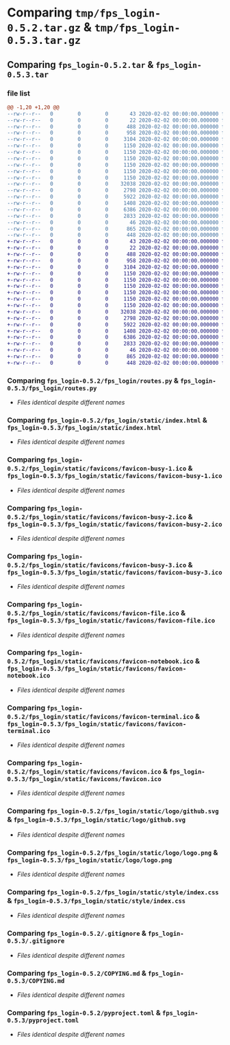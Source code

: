 # Comparing `tmp/fps_login-0.5.2.tar.gz` & `tmp/fps_login-0.5.3.tar.gz`

## Comparing `fps_login-0.5.2.tar` & `fps_login-0.5.3.tar`

### file list

```diff
@@ -1,20 +1,20 @@
--rw-r--r--   0        0        0       43 2020-02-02 00:00:00.000000 fps_login-0.5.2/MANIFEST.in
--rw-r--r--   0        0        0       22 2020-02-02 00:00:00.000000 fps_login-0.5.2/fps_login/__init__.py
--rw-r--r--   0        0        0      488 2020-02-02 00:00:00.000000 fps_login-0.5.2/fps_login/main.py
--rw-r--r--   0        0        0      958 2020-02-02 00:00:00.000000 fps_login-0.5.2/fps_login/routes.py
--rw-r--r--   0        0        0     3104 2020-02-02 00:00:00.000000 fps_login-0.5.2/fps_login/static/index.html
--rw-r--r--   0        0        0     1150 2020-02-02 00:00:00.000000 fps_login-0.5.2/fps_login/static/favicons/favicon-busy-1.ico
--rw-r--r--   0        0        0     1150 2020-02-02 00:00:00.000000 fps_login-0.5.2/fps_login/static/favicons/favicon-busy-2.ico
--rw-r--r--   0        0        0     1150 2020-02-02 00:00:00.000000 fps_login-0.5.2/fps_login/static/favicons/favicon-busy-3.ico
--rw-r--r--   0        0        0     1150 2020-02-02 00:00:00.000000 fps_login-0.5.2/fps_login/static/favicons/favicon-file.ico
--rw-r--r--   0        0        0     1150 2020-02-02 00:00:00.000000 fps_login-0.5.2/fps_login/static/favicons/favicon-notebook.ico
--rw-r--r--   0        0        0     1150 2020-02-02 00:00:00.000000 fps_login-0.5.2/fps_login/static/favicons/favicon-terminal.ico
--rw-r--r--   0        0        0    32038 2020-02-02 00:00:00.000000 fps_login-0.5.2/fps_login/static/favicons/favicon.ico
--rw-r--r--   0        0        0     2798 2020-02-02 00:00:00.000000 fps_login-0.5.2/fps_login/static/logo/github.svg
--rw-r--r--   0        0        0     5922 2020-02-02 00:00:00.000000 fps_login-0.5.2/fps_login/static/logo/logo.png
--rw-r--r--   0        0        0     1408 2020-02-02 00:00:00.000000 fps_login-0.5.2/fps_login/static/style/index.css
--rw-r--r--   0        0        0     6386 2020-02-02 00:00:00.000000 fps_login-0.5.2/.gitignore
--rw-r--r--   0        0        0     2833 2020-02-02 00:00:00.000000 fps_login-0.5.2/COPYING.md
--rw-r--r--   0        0        0       46 2020-02-02 00:00:00.000000 fps_login-0.5.2/README.md
--rw-r--r--   0        0        0      865 2020-02-02 00:00:00.000000 fps_login-0.5.2/pyproject.toml
--rw-r--r--   0        0        0      448 2020-02-02 00:00:00.000000 fps_login-0.5.2/PKG-INFO
+-rw-r--r--   0        0        0       43 2020-02-02 00:00:00.000000 fps_login-0.5.3/MANIFEST.in
+-rw-r--r--   0        0        0       22 2020-02-02 00:00:00.000000 fps_login-0.5.3/fps_login/__init__.py
+-rw-r--r--   0        0        0      488 2020-02-02 00:00:00.000000 fps_login-0.5.3/fps_login/main.py
+-rw-r--r--   0        0        0      958 2020-02-02 00:00:00.000000 fps_login-0.5.3/fps_login/routes.py
+-rw-r--r--   0        0        0     3104 2020-02-02 00:00:00.000000 fps_login-0.5.3/fps_login/static/index.html
+-rw-r--r--   0        0        0     1150 2020-02-02 00:00:00.000000 fps_login-0.5.3/fps_login/static/favicons/favicon-busy-1.ico
+-rw-r--r--   0        0        0     1150 2020-02-02 00:00:00.000000 fps_login-0.5.3/fps_login/static/favicons/favicon-busy-2.ico
+-rw-r--r--   0        0        0     1150 2020-02-02 00:00:00.000000 fps_login-0.5.3/fps_login/static/favicons/favicon-busy-3.ico
+-rw-r--r--   0        0        0     1150 2020-02-02 00:00:00.000000 fps_login-0.5.3/fps_login/static/favicons/favicon-file.ico
+-rw-r--r--   0        0        0     1150 2020-02-02 00:00:00.000000 fps_login-0.5.3/fps_login/static/favicons/favicon-notebook.ico
+-rw-r--r--   0        0        0     1150 2020-02-02 00:00:00.000000 fps_login-0.5.3/fps_login/static/favicons/favicon-terminal.ico
+-rw-r--r--   0        0        0    32038 2020-02-02 00:00:00.000000 fps_login-0.5.3/fps_login/static/favicons/favicon.ico
+-rw-r--r--   0        0        0     2798 2020-02-02 00:00:00.000000 fps_login-0.5.3/fps_login/static/logo/github.svg
+-rw-r--r--   0        0        0     5922 2020-02-02 00:00:00.000000 fps_login-0.5.3/fps_login/static/logo/logo.png
+-rw-r--r--   0        0        0     1408 2020-02-02 00:00:00.000000 fps_login-0.5.3/fps_login/static/style/index.css
+-rw-r--r--   0        0        0     6386 2020-02-02 00:00:00.000000 fps_login-0.5.3/.gitignore
+-rw-r--r--   0        0        0     2833 2020-02-02 00:00:00.000000 fps_login-0.5.3/COPYING.md
+-rw-r--r--   0        0        0       46 2020-02-02 00:00:00.000000 fps_login-0.5.3/README.md
+-rw-r--r--   0        0        0      865 2020-02-02 00:00:00.000000 fps_login-0.5.3/pyproject.toml
+-rw-r--r--   0        0        0      448 2020-02-02 00:00:00.000000 fps_login-0.5.3/PKG-INFO
```

### Comparing `fps_login-0.5.2/fps_login/routes.py` & `fps_login-0.5.3/fps_login/routes.py`

 * *Files identical despite different names*

### Comparing `fps_login-0.5.2/fps_login/static/index.html` & `fps_login-0.5.3/fps_login/static/index.html`

 * *Files identical despite different names*

### Comparing `fps_login-0.5.2/fps_login/static/favicons/favicon-busy-1.ico` & `fps_login-0.5.3/fps_login/static/favicons/favicon-busy-1.ico`

 * *Files identical despite different names*

### Comparing `fps_login-0.5.2/fps_login/static/favicons/favicon-busy-2.ico` & `fps_login-0.5.3/fps_login/static/favicons/favicon-busy-2.ico`

 * *Files identical despite different names*

### Comparing `fps_login-0.5.2/fps_login/static/favicons/favicon-busy-3.ico` & `fps_login-0.5.3/fps_login/static/favicons/favicon-busy-3.ico`

 * *Files identical despite different names*

### Comparing `fps_login-0.5.2/fps_login/static/favicons/favicon-file.ico` & `fps_login-0.5.3/fps_login/static/favicons/favicon-file.ico`

 * *Files identical despite different names*

### Comparing `fps_login-0.5.2/fps_login/static/favicons/favicon-notebook.ico` & `fps_login-0.5.3/fps_login/static/favicons/favicon-notebook.ico`

 * *Files identical despite different names*

### Comparing `fps_login-0.5.2/fps_login/static/favicons/favicon-terminal.ico` & `fps_login-0.5.3/fps_login/static/favicons/favicon-terminal.ico`

 * *Files identical despite different names*

### Comparing `fps_login-0.5.2/fps_login/static/favicons/favicon.ico` & `fps_login-0.5.3/fps_login/static/favicons/favicon.ico`

 * *Files identical despite different names*

### Comparing `fps_login-0.5.2/fps_login/static/logo/github.svg` & `fps_login-0.5.3/fps_login/static/logo/github.svg`

 * *Files identical despite different names*

### Comparing `fps_login-0.5.2/fps_login/static/logo/logo.png` & `fps_login-0.5.3/fps_login/static/logo/logo.png`

 * *Files identical despite different names*

### Comparing `fps_login-0.5.2/fps_login/static/style/index.css` & `fps_login-0.5.3/fps_login/static/style/index.css`

 * *Files identical despite different names*

### Comparing `fps_login-0.5.2/.gitignore` & `fps_login-0.5.3/.gitignore`

 * *Files identical despite different names*

### Comparing `fps_login-0.5.2/COPYING.md` & `fps_login-0.5.3/COPYING.md`

 * *Files identical despite different names*

### Comparing `fps_login-0.5.2/pyproject.toml` & `fps_login-0.5.3/pyproject.toml`

 * *Files identical despite different names*

